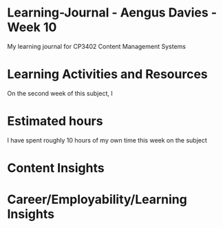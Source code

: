 # Learning-Journal - Aengus Davies - Week 10
My learning journal for CP3402 Content Management Systems

# Learning Activities and Resources
On the second week of this subject, I 

# Estimated hours
I have spent roughly 10 hours of my own time this week on the subject

# Content Insights


# Career/Employability/Learning Insights
